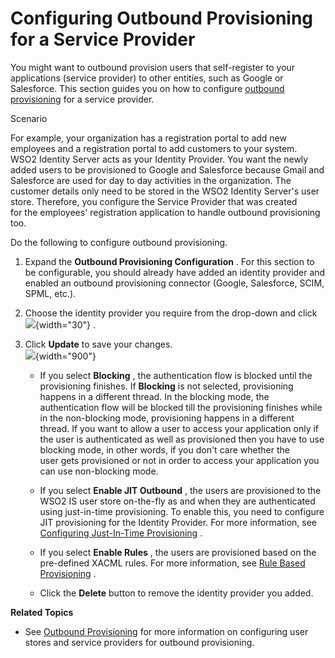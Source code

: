 # Configuring Outbound Provisioning for a Service Provider

You might want to outbound provision users that self-register to your
applications (service provider) to other entities, such as Google or
Salesforce. This section guides you on how to configure [outbound
provisioning](_Outbound_Provisioning_) for a service provider.

Scenario

For example, your organization has a registration portal to add new
employees and a registration portal to add customers to your system.
WSO2 Identity Server acts as your Identity Provider. You want the newly
added users to be provisioned to Google and Salesforce because Gmail and
Salesforce are used for day to day activities in the organization. The
customer details only need to be stored in the WSO2 Identity Server's
user store. Therefore, you configure the Service Provider that was
created for the employees' registration application to handle outbound
provisioning too.

Do the following to configure outbound provisioning.

1.  Expand the **Outbound Provisioning Configuration** . For this
    section to be configurable, you should already have added an
    identity provider and enabled an outbound provisioning connector
    (Google, Salesforce, SCIM, SPML, etc.).
2.  Choose the identity provider you require from the drop-down
    and click  
    ![](attachments/103329864/103329866.png){width="30"} .

3.  Click **Update** to save your changes.  
    ![](attachments/103329864/103329865.png){width="900"}

    -   If you select **Blocking** , the authentication flow is blocked
        until the provisioning finishes. If **Blocking** is not
        selected, provisioning happens in a different thread. In the
        blocking mode, the authentication flow will be blocked till the
        provisioning finishes while in the non-blocking mode,
        provisioning happens in a different thread. If you want to allow
        a user to access your application only if the user is
        authenticated as well as provisioned then you have to use
        blocking mode, in other words, if you don't care whether the
        user gets provisioned or not in order to access your application
        you can use non-blocking mode.

    -   If you select **Enable JIT Outbound** , the users are
        provisioned to the WSO2 IS user store on-the-fly as and when
        they are authenticated using just-in-time provisioning. To
        enable this, you need to configure JIT provisioning for the
        Identity Provider. For more information, see [Configuring
        Just-In-Time
        Provisioning](https://docs.wso2.com/display/IS530/Configuring+Just-In-Time+Provisioning+for+an+Identity+Provider)
        .
    -   If you select **Enable Rules** , the users are provisioned based
        on the pre-defined XACML rules. For more information, see [Rule
        Based
        Provisioning](https://docs.wso2.com/display/IS530/Rule+Based+Provisioning)
        .
    -   Click the **Delete** button to remove the identity provider you
        added.

**Related Topics**

-   See [Outbound Provisioning](_Outbound_Provisioning_) for more
    information on configuring user stores and service providers for
    outbound provisioning.
